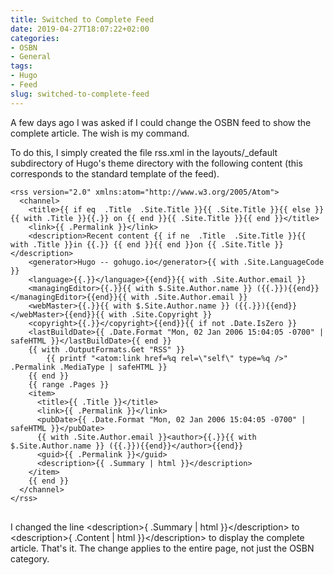 ```yaml
---
title: Switched to Complete Feed
date: 2019-04-27T18:07:22+02:00
categories:
- OSBN
- General
tags:
- Hugo
- Feed
slug: switched-to-complete-feed
---
```

A few days ago I was asked if I could change the OSBN feed to show the complete article. The wish is my command.

To do this, I simply created the file rss.xml in the layouts/_default subdirectory of Hugo's theme directory with the following content (this corresponds to the standard template of the feed).

<pre class="line-numbers language-bash" style="white-space:pre-wrap;">
<code class="language-bash">&lt;rss version=&quot;2.0&quot; xmlns:atom=&quot;http://www.w3.org/2005/Atom&quot;&gt;
  &lt;channel&gt;
    &lt;title&gt;{{ if eq  .Title  .Site.Title }}{{ .Site.Title }}{{ else }}{{ with .Title }}{{.}} on {{ end }}{{ .Site.Title }}{{ end }}&lt;/title&gt;
    &lt;link&gt;{{ .Permalink }}&lt;/link&gt;
    &lt;description&gt;Recent content {{ if ne  .Title  .Site.Title }}{{ with .Title }}in {{.}} {{ end }}{{ end }}on {{ .Site.Title }}&lt;/description&gt;
    &lt;generator&gt;Hugo -- gohugo.io&lt;/generator&gt;{{ with .Site.LanguageCode }}
    &lt;language&gt;{{.}}&lt;/language&gt;{{end}}{{ with .Site.Author.email }}
    &lt;managingEditor&gt;{{.}}{{ with $.Site.Author.name }} ({{.}}){{end}}&lt;/managingEditor&gt;{{end}}{{ with .Site.Author.email }}
    &lt;webMaster&gt;{{.}}{{ with $.Site.Author.name }} ({{.}}){{end}}&lt;/webMaster&gt;{{end}}{{ with .Site.Copyright }}
    &lt;copyright&gt;{{.}}&lt;/copyright&gt;{{end}}{{ if not .Date.IsZero }}
    &lt;lastBuildDate&gt;{{ .Date.Format &quot;Mon, 02 Jan 2006 15:04:05 -0700&quot; | safeHTML }}&lt;/lastBuildDate&gt;{{ end }}
    {{ with .OutputFormats.Get &quot;RSS&quot; }}
        {{ printf &quot;&lt;atom:link href=%q rel=\&quot;self\&quot; type=%q /&gt;&quot; .Permalink .MediaType | safeHTML }}
    {{ end }}
    {{ range .Pages }}
    &lt;item&gt;
      &lt;title&gt;{{ .Title }}&lt;/title&gt;
      &lt;link&gt;{{ .Permalink }}&lt;/link&gt;
      &lt;pubDate&gt;{{ .Date.Format &quot;Mon, 02 Jan 2006 15:04:05 -0700&quot; | safeHTML }}&lt;/pubDate&gt;
      {{ with .Site.Author.email }}&lt;author&gt;{{.}}{{ with $.Site.Author.name }} ({{.}}){{end}}&lt;/author&gt;{{end}}
      &lt;guid&gt;{{ .Permalink }}&lt;/guid&gt;
      &lt;description&gt;{{ .Summary | html }}&lt;/description&gt;
    &lt;/item&gt;
    {{ end }}
  &lt;/channel&gt;
&lt;/rss&gt;
</code>
</pre>

I changed the line &lt;description&gt;{ .Summary | html }}&lt;/description&gt; to &lt;description&gt;{ .Content | html }}&lt;/description&gt; to display the complete article. That's it. The change applies to the entire page, not just the OSBN category.
